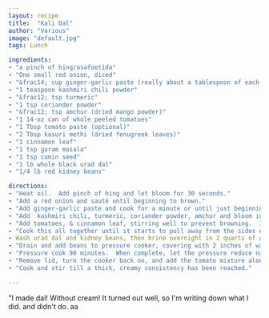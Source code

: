 ```yaml
---
layout: recipe
title:  "Kali Dal"
author: "Various"
image: "default.jpg"
tags: Lunch

ingredients:
- "a pinch of hing/asafoetida"
- "One small red onion, diced"
- "&frac14; cup ginger-garlic paste (really about a tablespoon of each and two tablespoons of water)"
- "1 teaspoon kashmiri chili powder"
- "&frac12; tsp turmeric"
- "1 tsp coriander powder"
- "&frac12; tsp amchur (dried mango powder)"
- "1 14-oz can of whole peeled tomatoes"
- "1 Tbsp tomato paste (optional)"
- "2 Tbsp kasuri methi (dried fenugreek leaves)"
- "1 cinnamon leaf"
- "1 tsp garam masala"
- "1 tsp cumin seed"
- "1 lb whole black urad dal"
- "1/4 lb red kidney beans"

directions:
- "Heat oil.  Add pinch of hing and let bloom for 30 seconds."
- "Add a red onion and sauté until beginning to brown."
- "Add ginger-garlic paste and cook for a minute or until just beginning to stick."
- "Add  kashmiri chili, turmeric, coriander powder, amchur and bloom in the hot oil."
- "Add tomatoes, & cinnamon leaf, stirring well to prevent browning.  If you have some tomato paste, add it now"
- "Cook this all together until it starts to pull away from the sides of the pan.  You’ll have around a pint and a half.  You can chill this overnight in the fridge."
- Wash urad dal and kidney beans, then brine overnight in 2 quarts of water with 3 tablespoons of kosher salt dissolved into it."
- "Drain and add beans to pressure cooker, covering with 2 inches of water.  Add a big pinch of salt."
- "Pressure cook 90 minutes.  When complete, let the pressure reduce naturally (though rapidly releasing won't kill anything)"
- "Remove lid, turn the cooker back on, and add the tomato mixture along with a fat teaspoon of garam masala and cumin seed.  If you want to be motivated, you can bloom this in some hot ghee before adding."
- "Cook and stir till a thick, creamy consistency has been reached."

---
```


"I made dal!  Without cream!  It turned out well, so I'm writing down what I did. and didn't do.
aa
